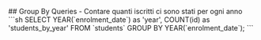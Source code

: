 \#\# Group By Queries
\- Contare quanti iscritti ci sono stati per ogni anno
\`\`\`sh
SELECT YEAR(\`enrolment\_date\`) as 'year', COUNT(id) as 'students\_by\_year'
FROM \`students\`
GROUP BY YEAR(\`enrolment\_date\`);
\`\`\`
